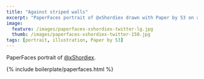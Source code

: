 ```yaml
---
title: "Against striped walls"
excerpt: "PaperFaces portrait of @xShordiex drawn with Paper by 53 on an iPad."
image: 
  feature: /images/paperfaces-xshordiex-twitter-lg.jpg
  thumb: /images/paperfaces-xshordiex-twitter-150.jpg
tags: [portrait, illustration, Paper by 53]
---
```


PaperFaces portrait of [@xShordiex](http://twitter.com/xShordiex).

{% include boilerplate/paperfaces.html %}